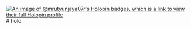 [![An image of @mrutyunjaya07r's Holopin badges, which is a link to view their full Holopin profile](https://holopin.me/mrutyunjaya07r)](https://holopin.io/@mrutyunjaya07r)# holo